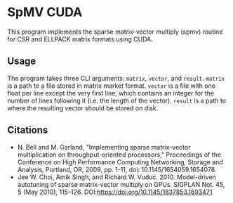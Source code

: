 # SpMV CUDA

This program implements the sparse matrix-vector multiply (spmv) routine for CSR and ELLPACK matrix formats using CUDA. 

## Usage

The program takes three CLI arguments: `matrix`, `vector`, and `result`. `matrix` is a path to a file stored in matrix market format. `vector` is a file with one float per line except the very first line, which contains an integer for the number of lines following it (i.e. the length of the vector). `result` is a path to where the resulting vector should be stored on disk.

## Citations

* N. Bell and M. Garland, "Implementing sparse matrix-vector multiplication on throughput-oriented processors," Proceedings of the Conference on High Performance Computing Networking, Storage and Analysis, Portland, OR, 2009, pp. 1-11, doi: 10.1145/1654059.1654078.
* Jee W. Choi, Amik Singh, and Richard W. Vuduc. 2010. Model-driven autotuning of sparse matrix-vector multiply on GPUs. SIGPLAN Not. 45, 5 (May 2010), 115–126. DOI:https://doi.org/10.1145/1837853.1693471
